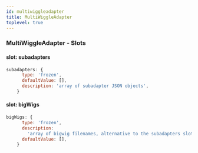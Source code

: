 ```yaml
---
id: multiwiggleadapter
title: MultiWiggleAdapter
toplevel: true
---
```







### MultiWiggleAdapter - Slots
#### slot: subadapters



```js
subadapters: {
      type: 'frozen',
      defaultValue: [],
      description: 'array of subadapter JSON objects',
    }
```

#### slot: bigWigs



```js
bigWigs: {
      type: 'frozen',
      description:
        'array of bigwig filenames, alternative to the subadapters slot',
      defaultValue: [],
    }
```



 
